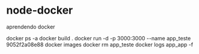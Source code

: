 # node-docker
aprendendo docker


docker ps -a
docker build .
docker run -d -p 3000:3000 --name app_teste 9052f2a08e88
docker images
docker rm app_teste
docker logs app_app -f